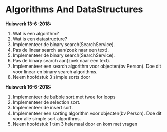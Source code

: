 # Algorithms And DataStructures


**Huiswerk 13-6-2018:** 
1. Wat is een algorithm?
2. Wat is een datastructure?
3. Implementeer de binary search(SearchService).
4. Pas de linear search aan(zoek naar een text).
5. Implementeer de binary search(SearchService).
6. Pas de binary search aan(zoek naar een text).
7. Implementeer een search algorithm voor objecten(bv Person). Doe dit voor linear en binary search algorithms.
7. Neem hoofdstuk 3 simple sorts door

**Huiswerk 16-6-2018:**
1. Implementeer de bubble sort met twee for loops
2. Implementeer de selection sort.
3. Implementeer de insert sort.
4. Implementeer een sorting algorithm voor objecten(bv Person). Doe dit voor alle simple sort algorithms.
5. Neem hoofdstuk 1 t/m 3 helemaal door en kom met vragen
